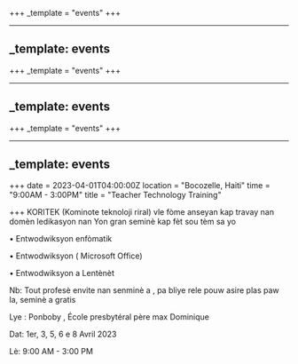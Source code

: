 +++
_template = "events"
+++

---
_template: events
---






+++
_template = "events"
+++

---
_template: events
---


+++
_template = "events"
+++

---
_template: events
---


+++
date = 2023-04-01T04:00:00Z
location = "Bocozelle, Haiti"
time = "9:00AM - 3:00PM"
title = "Teacher Technology Training"

+++
KORITEK (Kominote teknoloji riral) vle fòme anseyan kap travay nan domèn ledikasyon nan Yon gran seminè kap fèt sou tèm sa yo 

• Entwodwiksyon enfòmatik

• Entwodwiksyon ( Microsoft Office)

• Entwodwiksyon a Lentènèt

Nb: Tout profesè envite nan senminè a , pa bliye rele pouw asire plas paw la, seminè a gratis

Lye : Ponboby , École presbytéral père max Dominique

Dat: 1er, 3, 5, 6 e 8 Avril 2023

Lè:  9:00 AM - 3:00 PM 
